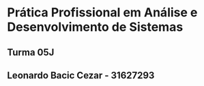 # Prática Profissional em Análise e Desenvolvimento de Sistemas

## Turma 05J

## Leonardo Bacic Cezar - 31627293

